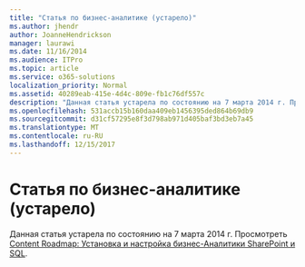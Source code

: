 ```yaml
---
title: "Статья по бизнес-аналитике (устарело)"
ms.author: jhendr
author: JoanneHendrickson
manager: laurawi
ms.date: 11/16/2014
ms.audience: ITPro
ms.topic: article
ms.service: o365-solutions
localization_priority: Normal
ms.assetid: 40289eab-415e-4d4c-809e-fb1c76df557c
description: "Данная статья устарела по состоянию на 7 марта 2014 г. Просмотреть обзор материалов: Установка и настройка бизнес-Аналитики SharePoint и SQL."
ms.openlocfilehash: 531accb15b160daa409eb1456395ded864b69db9
ms.sourcegitcommit: d31cf57295e8f3d798ab971d405baf3bd3eb7a45
ms.translationtype: MT
ms.contentlocale: ru-RU
ms.lasthandoff: 12/15/2017
---
```

# <a name="obsolete-bi-article"></a>Статья по бизнес-аналитике (устарело)

Данная статья устарела по состоянию на 7 марта 2014 г. Просмотреть [Content Roadmap: Установка и настройка бизнес-Аналитики SharePoint и SQL](http://technet.microsoft.com/library/a470e75a-2817-42b3-85fd-c76060c13406.aspx).
  

